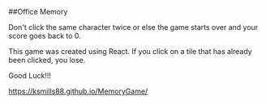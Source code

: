 ##Office Memory

Don't click the same character twice or else the game starts over and your score goes back to 0. 

This game was created using React. If you click on a tile that has already been clicked, you lose. 

Good Luck!!! 

https://ksmills88.github.io/MemoryGame/
